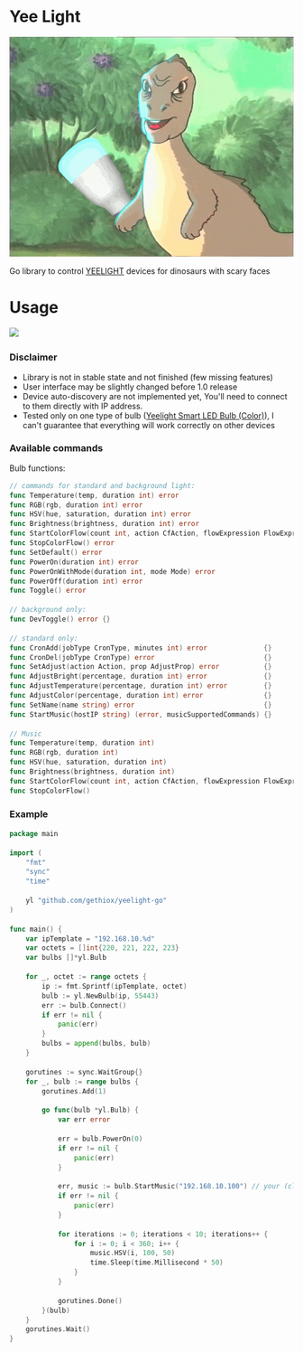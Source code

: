# Yee Light

[![dinosaur with bulb in paw](resources/yee.gif)](https://www.youtube.com/watch?v=q6EoRBvdVPQ)

Go library to control [YEELIGHT](https://www.yeelight.com/) devices for dinosaurs with scary faces

# Usage

[![](https://godoc.org/github.com/gethiox/yeelight-go?status.svg)](http://godoc.org/github.com/gethiox/yeelight-go)

### Disclaimer
- Library is not in stable state and not finished (few missing features)
- User interface may be slightly changed before 1.0 release
- Device auto-discovery are not implemented yet, You'll need to connect to them directly with IP address. 
- Tested only on one type of bulb ([Yeelight Smart LED Bulb (Color)](https://www.yeelight.com/en_US/product/lemon-color)),
  I can't guarantee that everything will work correctly on other devices


### Available commands

Bulb functions:
```go
// commands for standard and background light:
func Temperature(temp, duration int) error                                           {}
func RGB(rgb, duration int) error                                                    {}
func HSV(hue, saturation, duration int) error                                        {}
func Brightness(brightness, duration int) error                                      {}
func StartColorFlow(count int, action CfAction, flowExpression FlowExpression) error {}
func StopColorFlow() error                                                           {}
func SetDefault() error                                                              {}
func PowerOn(duration int) error                                                     {}
func PowerOnWithMode(duration int, mode Mode) error                                  {}
func PowerOff(duration int) error                                                    {}
func Toggle() error                                                                  {}

// background only:
func DevToggle() error {} 

// standard only:
func CronAdd(jobType CronType, minutes int) error              {}
func CronDel(jobType CronType) error                           {}
func SetAdjust(action Action, prop AdjustProp) error           {}
func AdjustBright(percentage, duration int) error              {}
func AdjustTemperature(percentage, duration int) error         {}
func AdjustColor(percentage, duration int) error               {}
func SetName(name string) error                                {}
func StartMusic(hostIP string) (error, musicSupportedCommands) {}

// Music
func Temperature(temp, duration int)                                           {}
func RGB(rgb, duration int)                                                    {}
func HSV(hue, saturation, duration int)                                        {}
func Brightness(brightness, duration int)                                      {}
func StartColorFlow(count int, action CfAction, flowExpression FlowExpression) {}
func StopColorFlow()                                                           {}
```


### Example
```go
package main

import ( 
    "fmt"
    "sync"
    "time"

    yl "github.com/gethiox/yeelight-go"
)

func main() {
	var ipTemplate = "192.168.10.%d"
	var octets = []int{220, 221, 222, 223}
	var bulbs []*yl.Bulb

	for _, octet := range octets {
		ip := fmt.Sprintf(ipTemplate, octet)
		bulb := yl.NewBulb(ip, 55443)
		err := bulb.Connect()
		if err != nil {
			panic(err)
		}
		bulbs = append(bulbs, bulb)
	}

	gorutines := sync.WaitGroup{}
	for _, bulb := range bulbs {
		gorutines.Add(1)

		go func(bulb *yl.Bulb) {
			var err error

			err = bulb.PowerOn(0)
			if err != nil {
				panic(err)
			}

			err, music := bulb.StartMusic("192.168.10.100") // your (client's) ip address
			if err != nil {
				panic(err)
			}

			for iterations := 0; iterations < 10; iterations++ {
				for i := 0; i < 360; i++ {
					music.HSV(i, 100, 50)
					time.Sleep(time.Millisecond * 50)
				}
			}

			gorutines.Done()
		}(bulb)
	}
	gorutines.Wait()
}
```
